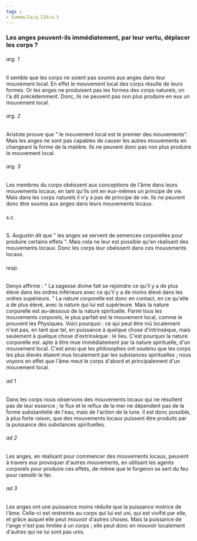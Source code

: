 ```yaml
---
tags : 
- Summa/Ia/q.110/a.3
---
```


### Les anges peuvent-ils immédiatement, par leur vertu, déplacer les corps ?



###### arg. 1
Il semble que les corps ne soient pas soumis aux anges dans leur mouvement local. En effet le mouvement local des corps résulte de leurs formes. Or les anges ne produisent pas les formes des corps naturels, on l'a dit précédemment. Donc, ils ne peuvent pas non plus produire en eux un mouvement local. 

###### arg. 2
Aristote prouve que " le mouvement local est le premier des mouvements". Mais les anges ne sont pas capables de causer les autres mouvements en changeant la forme de la matière. Ils ne peuvent donc pas non plus produire le mouvement local. 

###### arg. 3
Les membres du corps obéissent aux conceptions de l'âme dans leurs mouvements locaux, en tant qu'ils ont en eux-mêmes un principe de vie. Mais dans les corps naturels il n'y a pas de principe de vie. Ils ne peuvent donc être soumis aux anges dans leurs mouvements locaux. 

###### s.c.
S. Augustin dit que " les anges se servent de semences corporelles pour produire certains effets ". Mais cela ne leur est possible qu'en réalisant des mouvements locaux. Donc les corps leur obéissent dans ces mouvements locaux. 

###### resp.
Denys affirme : " La sagesse divine fait se rejoindre ce qu'il y a de plus élevé dans les ordres inférieurs avec ce qu'il y a de moins élevé dans les ordres supérieurs. " La nature corporelle est donc en contact, en ce qu'elle a de plus élevé, avec la nature qui lui est supérieure. Mais la nature corporelle est au-dessous de la nature spirituelle. Parmi tous les mouvements corporels, le plus parfait est le mouvement local, comme le prouvent les Physiques. Voici pourquoi : ce qui peut être mû localement n'est pas, en tant que tel, en puissance à quelque chose d'intrinsèque, mais seulement à quelque chose d'extrinsèque : le lieu. C'est pourquoi la nature corporelle est. apte à être mue immédiatement par la nature spirituelle, d'un mouvement local. C'est ainsi que les philosophes ont soutenu que les corps les plus élevés étaient mus localement par les substances spirituelles ; nous voyons en effet que l'âme meut le corps d'abord et principalement d'un mouvement local. 

###### ad 1
Dans les corps nous observons des mouvements locaux qui ne résultent pas de leur essence ; le flux et le reflux de la mer ne dépendent pas de la forme substantielle de l'eau, mais de l'action de la lune. Il est donc possible, à plus forte raison, que des mouvements locaux puissent être produits par la puissance dés substances spirituelles. 

###### ad 2
Les anges, en réalisant pour commencer des mouvements locaux, peuvent à travers eux provoquer d'autres mouvements, en utilisant les agents corporels pour produire ces effets, de même que le forgeron se sert du feu pour ramollir le fer. 

###### ad 3
Les anges ont une puissance moins réduite que la puissance motrice de l'âme. Celle-ci est restreinte au corps qui lui est uni, qui est vivifié par elle, et grâce auquel elle peut mouvoir d'autres choses. Mais la puissance de l'ange n'est pas limitée à un corps ; elle peut donc en mouvoir localement d'autres qui ne lui sont pas unis. 

